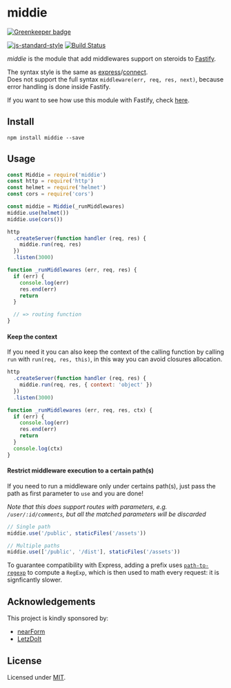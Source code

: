 # middie

[![Greenkeeper badge](https://badges.greenkeeper.io/fastify/middie.svg)](https://greenkeeper.io/)

[![js-standard-style](https://img.shields.io/badge/code%20style-standard-brightgreen.svg?style=flat)](http://standardjs.com/) [![Build Status](https://travis-ci.org/fastify/middie.svg?branch=master)](https://travis-ci.org/fastify/middie)

*middie* is the module that add middlewares support on steroids to [Fastify](https://www.npmjs.com/package/fastify).

The syntax style is the same as [express](http://npm.im/express)/[connect](https://www.npmjs.com/package/connect).  
Does not support the full syntax `middleware(err, req, res, next)`, because error handling is done inside Fastify.

If you want to see how use this module with Fastify, check [here](https://github.com/fastify/fastify/#fastifyusemiddlewarereq-res-next).

## Install

```
npm install middie --save
```
<a name="usage"></a>
## Usage
```js
const Middie = require('middie')
const http = require('http')
const helmet = require('helmet')
const cors = require('cors')

const middie = Middie(_runMiddlewares)
middie.use(helmet())
middie.use(cors())

http
  .createServer(function handler (req, res) {
    middie.run(req, res)
  })
  .listen(3000)

function _runMiddlewares (err, req, res) {
  if (err) {
    console.log(err)
    res.end(err)
    return
  }

  // => routing function
}
```
<a name="keep-context"></a>
#### Keep the context
If you need it you can also keep the context of the calling function by calling `run` with `run(req, res, this)`, in this way you can avoid closures allocation.

```js
http
  .createServer(function handler (req, res) {
    middie.run(req, res, { context: 'object' })
  })
  .listen(3000)

function _runMiddlewares (err, req, res, ctx) {
  if (err) {
    console.log(err)
    res.end(err)
    return
  }
  console.log(ctx)
}
```

<a name="restrict-usage"></a>
#### Restrict middleware execution to a certain path(s)
If you need to run a middleware only under certains path(s), just pass the path as first parameter to `use` and you are done!  

*Note that this does support routes with parameters, e.g. `/user/:id/comments`, but all the matched parameters will be discarded*

```js
// Single path
middie.use('/public', staticFiles('/assets'))

// Multiple paths
middie.use(['/public', '/dist'], staticFiles('/assets'))
```

To guarantee compatibility with Express, adding a prefix uses [`path-to-regexp`](https://www.npmjs.com/package/path-to-regexp) to compute
a `RegExp`, which is then used to math every request: it is signficantly slower.

## Acknowledgements

This project is kindly sponsored by:
- [nearForm](http://nearform.com)
- [LetzDoIt](http://www.letzdoitapp.com/)


## License

Licensed under [MIT](./LICENSE).
